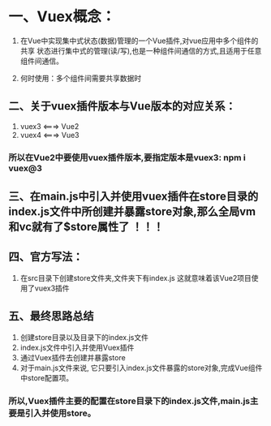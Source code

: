 # 一、Vuex概念：
1. 在Vue中实现集中式状态(数据)管理的一个Vue插件,对vue应用中多个组件的共享
   状态进行集中式的管理(读/写),也是一种组件间通信的方式,且适用于任意组件间通信。

2. 何时使用：多个组件间需要共享数据时    
 
## 二、关于vuex插件版本与Vue版本的对应关系：
1. vuex3  <===> Vue2
2. vuex4  <===> Vue3

### 所以在Vue2中要使用vuex插件版本,要指定版本是vuex3:  npm i vuex@3

## 三、在main.js中引入并使用vuex插件在store目录的index.js文件中所创建并暴露store对象,那么全局vm和vc就有了$store属性了 ！！！

## 四、官方写法：
1. 在src目录下创建store文件夹,文件夹下有index.js
   这就意味着该Vue2项目使用了vuex3插件

## 五、最终思路总结
1. 创建store目录以及目录下的index.js文件
2. index.js文件中引入并使用Vuex插件
3. 通过Vuex插件去创建并暴露store
4. 对于main.js文件来说, 它只要引入index.js文件暴露的store对象,完成Vue组件中store配置项。

### 所以,Vuex插件主要的配置在store目录下的index.js文件,main.js主要是引入并使用store。


   